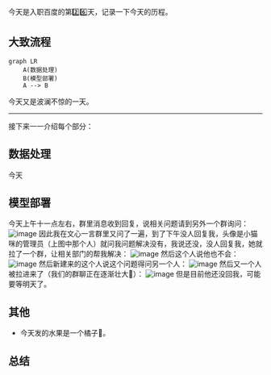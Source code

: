 今天是入职百度的第2️⃣6️⃣天，记录一下今天的历程。

## 大致流程

```mermaid
graph LR
    A(数据处理)
    B(模型部署)
    A --> B
```

今天又是波澜不惊的一天。

---
接下来一一介绍每个部分：

## 数据处理
今天

## 模型部署
今天上午十一点左右，群里消息收到回复，说相关问题请到另外一个群询问：
![image](https://github.com/user-attachments/assets/c37b63bc-1349-476f-a6bc-613cb831af58)
因此我在文心一言群里又问了一遍，到了下午没人回复我，头像是小猫咪的管理员（上图中那个人）就问我问题解决没有，我说还没，没人回复我，她就拉了一个群，让相关部门的帮我解决：
![image](https://github.com/user-attachments/assets/99760677-00f5-4663-93e3-85f120f2316e)
然后这个人说他也不会：
![image](https://github.com/user-attachments/assets/573c8496-1ed4-48ea-a9c0-a5d592ea6aa9)
然后新建来的这个人说这个问题得问另一个人：
![image](https://github.com/user-attachments/assets/bd02a2ee-375a-4923-9228-c97a28358b96)
然后又一个人被拉进来了（我们的群聊正在逐渐壮大💪）：
![image](https://github.com/user-attachments/assets/4c30f706-e6b9-41a3-9cdf-37cdba66972b)
但是目前他还没回我，可能要等明天了。

## 其他
- 今天发的水果是一个橘子🍊。

## 总结
